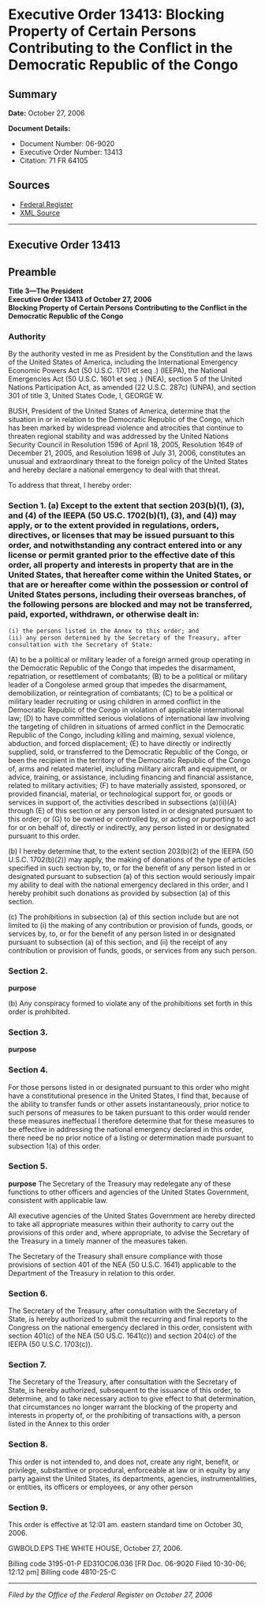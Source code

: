 # Executive Order 13413: Blocking Property of Certain Persons Contributing to the Conflict in the Democratic Republic of the Congo

## Summary

**Date:** October 27, 2006

**Document Details:**
- Document Number: 06-9020
- Executive Order Number: 13413
- Citation: 71 FR 64105

## Sources
- [Federal Register](https://www.federalregister.gov/documents/2006/10/31/06-9020/blocking-property-of-certain-persons-contributing-to-the-conflict-in-the-democratic-republic-of-the)
- [XML Source](https://www.federalregister.gov/documents/full_text/xml/2006/10/31/06-9020.xml)

---

## Executive Order 13413

## Preamble

**Title 3—The President**  
**Executive Order 13413 of October 27, 2006**  
**Blocking Property of Certain Persons Contributing to the Conflict in the Democratic Republic of the Congo**

### Authority

By the authority vested in me as President by the Constitution and the laws of the United States of America, including the International Emergency Economic Powers Act (50 U.S.C. 1701 
et seq
.) (IEEPA), the National Emergencies Act (50 U.S.C. 1601 
et seq
.) (NEA), section 5 of the United Nations Participation Act, as amended (22 U.S.C. 287c) (UNPA), and section 301 of title 3, United States Code,
I, GEORGE W.

BUSH, President of the United States of America, determine that the situation in or in relation to the Democratic Republic of the Congo, which has been marked by widespread violence and atrocities that continue to threaten regional stability and was addressed by the United Nations Security Council in Resolution 1596 of April 18, 2005, Resolution 1649 of December 21, 2005, and Resolution 1698 of July 31, 2006, constitutes an unusual and extraordinary threat to the foreign policy of the United States and hereby declare a national emergency to deal with that threat.

To address that threat, I hereby order:
### Section 1. (a) Except to the extent that section 203(b)(1), (3), and (4) of the IEEPA (50 US.C. 1702(b)(1), (3), and (4)) may apply, or to the extent provided in regulations, orders, directives, or licenses that may be issued pursuant to this order, and notwithstanding any contract entered into or any license or permit granted prior to the effective date of this order, all property and interests in property that are in the United States, that hereafter come within the United States, or that are or hereafter come within the possession or control of United States persons, including their overseas branches, of the following persons are blocked and may not be transferred, paid, exported, withdrawn, or otherwise dealt in:

    (i) the persons listed in the Annex to this order; and
    (ii) any person determined by the Secretary of the Treasury, after consultation with the Secretary of State:
(A) to be a political or military leader of a foreign armed group operating in the Democratic Republic of the Congo that impedes the disarmament, repatriation, or resettlement of combatants;
(B) to be a political or military leader of a Congolese armed group that impedes the disarmament, demobilization, or reintegration of combatants;
(C) to be a political or military leader recruiting or using children in armed conflict in the Democratic Republic of the Congo in violation of applicable international law;
(D) to have committed serious violations of international law involving the targeting of children in situations of armed conflict in the Democratic Republic of the Congo, including killing and maiming, sexual violence, abduction, and forced displacement;
(E) to have directly or indirectly supplied, sold, or transferred to the Democratic Republic of the Congo, or been the recipient in the territory of the Democratic Republic of the Congo of, arms and related materiel, including military aircraft and equipment, or advice, training, or assistance, including financing and financial assistance, related to military activities;
(F) to have materially assisted, sponsored, or provided financial, material, or technological support for, or goods or services in support of, the activities described in subsections (a)(ii)(A) through (E) of this section or any person listed in or designated pursuant to this order; or
(G) to be owned or controlled by, or acting or purporting to act for or on behalf of, directly or indirectly, any person listed in or designated pursuant to this order.

(b) I hereby determine that, to the extent section 203(b)(2) of the IEEPA (50 U.S.C. 1702(b)(2)) may apply, the making of donations of the type of articles specified in such section by, to, or for the benefit of any person listed in or designated pursuant to subsection (a) of this section would seriously impair my ability to deal with the national emergency declared in this order, and I hereby prohibit such donations as provided by subsection (a) of this section.

(c) The prohibitions in subsection (a) of this section include but are not limited to (i) the making of any contribution or provision of funds, goods, or services by, to, or for the benefit of any person listed in or designated pursuant to subsection (a) of this section, and (ii) the receipt of any contribution or provision of funds, goods, or services from any such person.
### Section 2.

**purpose**

(b) Any conspiracy formed to violate any of the prohibitions set forth in this order is prohibited.
### Section 3.

**purpose**

### Section 4.

For those persons listed in or designated pursuant to this order who might have a constitutional presence in the United States, I find that, because of the ability to transfer funds or other assets instantaneously, prior notice to such persons of measures to be taken pursuant to this order would render these measures ineffectual I therefore determine that for these measures to be effective in addressing the national emergency declared in this order, there need be no prior notice of a listing or determination made pursuant to subsection 1(a) of this order.
### Section 5.

**purpose**
 The Secretary of the Treasury may redelegate any of these functions to other officers and agencies of the United States Government, consistent with applicable law.

All executive agencies of the United States Government are hereby directed to take all appropriate measures within their authority to carry out the provisions of this order and, where appropriate, to advise the Secretary of the Treasury in a timely manner of the measures taken.

The Secretary of the Treasury shall ensure compliance with those provisions of section 401 of the NEA (50 U.S.C. 1641) applicable to the Department of the Treasury in relation to this order.
### Section 6.

The Secretary of the Treasury, after consultation with the Secretary of State, is hereby authorized to submit the recurring and final reports to the Congress on the national emergency declared in this order, consistent 
with section 401(c) of the NEA (50 US.C. 1641(c)) and section 204(c) of the IEEPA (50 U.S.C. 1703(c)).
### Section 7.

The Secretary of the Treasury, after consultation with the Secretary of State, is hereby authorized, subsequent to the issuance of this order, to determine, and to take necessary action to give effect to that determination, that circumstances no longer warrant the blocking of the property and interests in property of, or the prohibiting of transactions with, a person listed in the Annex to this order
### Section 8.

This order is not intended to, and does not, create any right, benefit, or privilege, substantive or procedural, enforceable at law or in equity by any party against the United States, its departments, agencies, instrumentalities, or entities, its officers or employees, or any other person
### Section 9.

This order is effective at 12:01 am. eastern standard time on October 30, 2006.

GWBOLD.EPS
THE WHITE HOUSE,
October 27, 2006.

Billing code 3195-01-P
ED31OC06.036
[FR Doc. 06-9020
Filed 10-30-06; 12:12 pm]
Billing code 4810-25-C

---

*Filed by the Office of the Federal Register on October 27, 2006*
